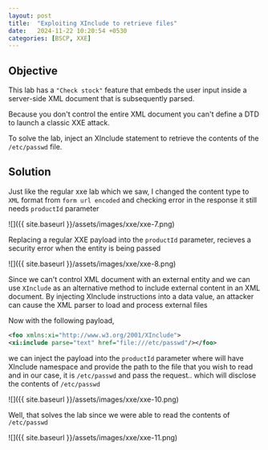 ```yaml
---
layout: post
title:  "Exploiting XInclude to retrieve files"
date:   2024-11-22 10:20:54 +0530
categories: [BSCP, XXE]
---
```


## Objective 

This lab has a `"Check stock"` feature that embeds the user input inside a server-side XML document that is subsequently parsed.

Because you don't control the entire XML document you can't define a DTD to launch a classic XXE attack.

To solve the lab, inject an XInclude statement to retrieve the contents of the `/etc/passwd` file. 

## Solution 

Just like the regular xxe lab which we saw, I changed the content type to `XML` format from `form url encoded` and checking error in the response it still needs `productId` parameter 

![]({{ site.baseurl }}/assets/images/xxe/xxe-7.png)

Replacing a regular XXE payload into the `productId` parameter, recieves a security error when the entity is being passed 

![]({{ site.baseurl }}/assets/images/xxe/xxe-8.png)

Since we can't control XML document with an external entity and we can use `XInclude` as an alternative method to include external content in an XML document. By injecting XInclude instructions into a data value, an attacker can cause the XML parser to load and process external files

Now with the following payload,

```xml
<foo xmlns:xi="http://www.w3.org/2001/XInclude">
<xi:include parse="text" href="file:///etc/passwd"/></foo>
```

we can inject the payload into the `productId` parameter where will have XInclude namespace and provide the path to the file that you wish to read and in our case, it is `/etc/passwd` and pass the request.. which will disclose the contents of `/etc/passwd` 

![]({{ site.baseurl }}/assets/images/xxe/xxe-10.png)

Well, that solves the lab since we were able to read the contents of `/etc/passwd`

![]({{ site.baseurl }}/assets/images/xxe/xxe-11.png)
